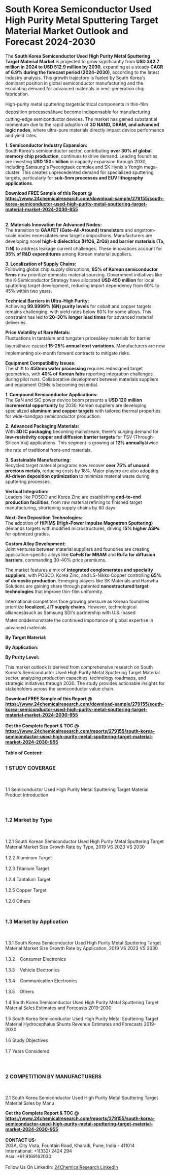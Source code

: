 <h1>South Korea Semiconductor Used High Purity Metal Sputtering Target Material Market Outlook and Forecast 2024-2030</h1><p>The <strong>South Korea Semiconductor Used High Purity Metal Sputtering Target Material Market</strong> is projected to grow significantly from <strong>USD 342.7 million in 2024 to USD 512.9 million by 2030</strong>, expanding at a steady <strong>CAGR of 6.9% during the forecast period (2024–2030)</strong>, according to the latest industry analysis. This growth trajectory is fueled by South Korea's dominant position in global semiconductor manufacturing and the escalating demand for advanced materials in next-generation chip fabrication.</p><p>High-purity metal sputtering targetsâcritical components in thin-film deposition processesâhave become indispensable for manufacturing cutting-edge semiconductor devices. The market has gained substantial momentum due to the rapid adoption of <strong>3D NAND, DRAM, and advanced logic nodes</strong>, where ultra-pure materials directly impact device performance and yield rates.</p><p><strong>1. Semiconductor Industry Expansion:</strong><br>
South Korea's semiconductor sector, contributing <strong>over 30% of global memory chip production</strong>, continues to drive demand. Leading foundries are investing <strong>USD 150+ billion</strong> in capacity expansion through 2030, including Samsung's Pyeongtaek complex and SK Hynix's Yongin mega-cluster. This creates unprecedented demand for specialized sputtering targets, particularly for <strong>sub-5nm processes and EUV lithography applications</strong>.</p><div><b>Download FREE Sample of this Report @ 
            <a href="https://www.24chemicalresearch.com/download-sample/279155/south-korea-semiconductor-used-high-purity-metal-sputtering-target-material-market-2024-2030-955">
            https://www.24chemicalresearch.com/download-sample/279155/south-korea-semiconductor-used-high-purity-metal-sputtering-target-material-market-2024-2030-955</a></b></div><br><p><strong>2. Materials Innovation for Advanced Nodes:</strong><br>
The transition to <strong>GAAFET (Gate-All-Around) transistors</strong> and angstrom-scale nodes necessitates new target compositions. Manufacturers are developing novel <strong>high-k dielectrics (HfOâ, ZrOâ) and barrier materials (Ta, TiN)</strong> to address leakage current challenges. These innovations account for <strong>35% of R&amp;D expenditures</strong> among Korean material suppliers.</p><p><strong>3. Localization of Supply Chains:</strong><br>
Following global chip supply disruptions, <strong>85% of Korean semiconductor firms</strong> now prioritize domestic material sourcing. Government initiatives like the K-Semiconductor Strategy have allocated <strong>USD 450 million</strong> for local sputtering target development, reducing import dependency from 60% to 45% within two years.</p><p><strong>Technical Barriers in Ultra-High Purity:</strong><br>
    Achieving <strong>99.9999% (6N) purity levels</strong> for cobalt and copper targets remains challenging, with yield rates below 60% for some alloys. This constraint has led to <strong>20-30% longer lead times</strong> for advanced material deliveries.</p><p><strong>Price Volatility of Rare Metals:</strong><br>
    Fluctuations in tantalum and tungsten pricesâkey materials for barrier layersâhave caused <strong>15-25% annual cost variations</strong>. Manufacturers are now implementing six-month forward contracts to mitigate risks.</p><p><strong>Equipment Compatibility Issues:</strong><br>
    The shift to <strong>450mm wafer processing</strong> requires redesigned target geometries, with <strong>40% of Korean fabs</strong> reporting integration challenges during pilot runs. Collaborative development between materials suppliers and equipment OEMs is becoming essential.</p><p><strong>1. Compound Semiconductor Applications:</strong><br>
The GaN and SiC power device boom presents a <strong>USD 120 million incremental opportunity</strong> by 2030. Korean suppliers are developing specialized <strong>aluminum and copper targets</strong> with tailored thermal properties for wide-bandgap semiconductor production.</p><p><strong>2. Advanced Packaging Materials:</strong><br>
With <strong>3D IC packaging</strong> becoming mainstream, there's surging demand for <strong>low-resistivity copper and diffusion barrier targets</strong> for TSV (Through-Silicon Via) applications. This segment is growing at <strong>12% annually</strong>âtwice the rate of traditional front-end materials.</p><p><strong>3. Sustainable Manufacturing:</strong><br>
Recycled target material programs now recover <strong>over 75% of unused precious metals</strong>, reducing costs by 18%. Major players are also adopting <strong>AI-driven deposition optimization</strong> to minimize material waste during sputtering processes.</p><p><strong>Vertical Integration:</strong><br>
    Leaders like POSCO and Korea Zinc are establishing <strong>end-to-end production facilities</strong>, from raw material refining to finished target manufacturing, shortening supply chains by 60 days.</p><p><strong>Next-Gen Deposition Technologies:</strong><br>
    The adoption of <strong>HIPIMS (High-Power Impulse Magnetron Sputtering)</strong> demands targets with modified microstructures, driving <strong>15% higher ASPs</strong> for optimized grades.</p><p><strong>Custom Alloy Development:</strong><br>
    Joint ventures between material suppliers and foundries are creating application-specific alloys like <strong>CoFeB for MRAM</strong> and <strong>RuTa for diffusion barriers</strong>, commanding 30-40% price premiums.</p><p>The market features a mix of <strong>integrated conglomerates and specialty suppliers</strong>, with POSCO, Korea Zinc, and LS-Nikko Copper controlling <strong>65% of domestic production</strong>. Emerging players like SK Materials and Hanwha Solutions are gaining share through patented <strong>nanostructured target technologies</strong> that improve thin-film uniformity.</p><p>International competitors face growing pressure as Korean foundries prioritize <strong>localized, JIT supply chains</strong>. However, technological alliancesâsuch as Samsung SDI's partnership with U.S.-based Materionâdemonstrate the continued importance of global expertise in advanced materials.</p><p><strong>By Target Material:</strong></p><p><strong>By Application:</strong></p><p><strong>By Purity Level:</strong></p><p>This market outlook is derived from comprehensive research on South Korea's Semiconductor Used High Purity Metal Sputtering Target Material sector, analyzing production capacities, technology roadmaps, and strategic initiatives through 2030. The study provides actionable insights for stakeholders across the semiconductor value chain.</p><div><b>Download FREE Sample of this Report @ 
            <a href="https://www.24chemicalresearch.com/download-sample/279155/south-korea-semiconductor-used-high-purity-metal-sputtering-target-material-market-2024-2030-955">
            https://www.24chemicalresearch.com/download-sample/279155/south-korea-semiconductor-used-high-purity-metal-sputtering-target-material-market-2024-2030-955</a></b></div><br><div><b>Get the Complete Report & TOC @ 
            <a href="https://www.24chemicalresearch.com/reports/279155/south-korea-semiconductor-used-high-purity-metal-sputtering-target-material-market-2024-2030-955">
            https://www.24chemicalresearch.com/reports/279155/south-korea-semiconductor-used-high-purity-metal-sputtering-target-material-market-2024-2030-955</a></b></div><br>
            <b>Table of Content:</b><p><h2><span style="font-size:16px"><strong>1 STUDY COVERAGE</strong></span></h2><br />
<p>1.1 Semiconductor Used High Purity Metal Sputtering Target Material Product Introduction</p><br />
<h2><span style="font-size:16px"><strong>1.2 Market by Type</strong></span></h2><br />
<p>1.2.1 South Korean Semiconductor Used High Purity Metal Sputtering Target Material Market Size Growth Rate by Type, 2019 VS 2023 VS 2030<br /><br />
1.2.2 Aluminum Target&nbsp;&nbsp; &nbsp;<br /><br />
1.2.3 Titanium Target<br /><br />
1.2.4 Tantalum Target<br /><br />
1.2.5 Copper Target<br /><br />
1.2.6 Others<br /><br />
<h2><span style="font-size:16px"><strong>1.3 Market by Application</strong></span></h2><br />
<p>1.3.1 South Korea Semiconductor Used High Purity Metal Sputtering Target Material Market Size Growth Rate by Application, 2019 VS 2023 VS 2030<br /><br />
1.3.2&nbsp;&nbsp; &nbsp;Consumer Electronics<br /><br />
1.3.3&nbsp;&nbsp; &nbsp;Vehicle Electronics<br /><br />
1.3.4&nbsp;&nbsp; &nbsp;Communication Electronics<br /><br />
1.3.5&nbsp;&nbsp; &nbsp;Others<br /><br />
1.4 South Korea Semiconductor Used High Purity Metal Sputtering Target Material Sales Estimates and Forecasts 2019-2030<br /><br />
1.5 South Korea Semiconductor Used High Purity Metal Sputtering Target Material Hydrocephalus Shunts Revenue Estimates and Forecasts 2019-2030<br /><br />
1.6 Study Objectives<br /><br />
1.7 Years Considered</p><br />
<h2><span style="font-size:16px"><strong>2 COMPETITION BY MANUFACTURERS</strong></span></h2><br />
<p>2.1 South Korea Semiconductor Used High Purity Metal Sputtering Target Material Sales by Manu</p><div><b>Get the Complete Report & TOC @ 
            <a href="https://www.24chemicalresearch.com/reports/279155/south-korea-semiconductor-used-high-purity-metal-sputtering-target-material-market-2024-2030-955">
            https://www.24chemicalresearch.com/reports/279155/south-korea-semiconductor-used-high-purity-metal-sputtering-target-material-market-2024-2030-955</a></b></div><br><b>CONTACT US:</b><br>
            203A, City Vista, Fountain Road, Kharadi, Pune, India - 411014<br>
            International: +1(332) 2424 294<br>
            Asia: +91 9169162030 <br><br>
            Follow Us On LinkedIn: <a href="https://www.linkedin.com/company/24chemicalresearch/">24ChemicalResearch LinkedIn</a>
